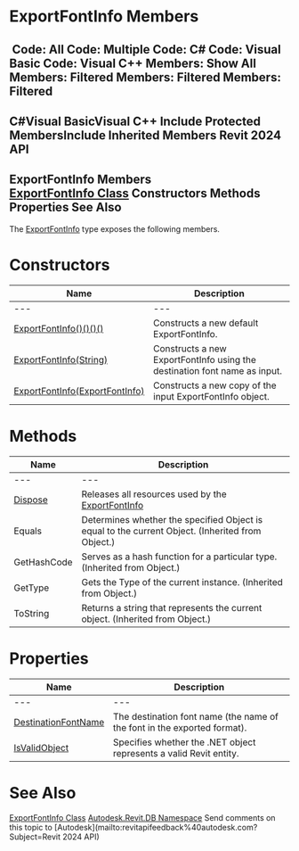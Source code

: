 # ExportFontInfo Members

﻿
 Code: All Code: Multiple Code: C# Code: Visual Basic Code: Visual C++  Members: Show All Members: Filtered Members: Filtered Members: Filtered   
---  
C#Visual BasicVisual C++
Include Protected MembersInclude Inherited Members
Revit 2024 API  
---  
ExportFontInfo Members  
[ExportFontInfo Class](c3dc100c-0e4d-419d-5cbd-1d59f149490c.md "ExportFontInfo Class") Constructors Methods Properties See Also  
---  
The [ExportFontInfo](c3dc100c-0e4d-419d-5cbd-1d59f149490c.md "ExportFontInfo Class") type exposes the following members.
# Constructors
| Name | Description |
| --- | --- |
| --- | --- | --- |
| [ExportFontInfo()()()()](250aa251-f054-24b8-545a-17095778b959.md "ExportFontInfo Constructor") | Constructs a new default ExportFontInfo. |
| [ExportFontInfo(String)](10bca5e3-a5f0-2146-f5a1-e75fbb3e9227.md "ExportFontInfo Constructor \(String\)") | Constructs a new ExportFontInfo using the destination font name as input. |
| [ExportFontInfo(ExportFontInfo)](c07fc8f9-0668-f81a-a095-c2fc7a889844.md "ExportFontInfo Constructor \(ExportFontInfo\)") | Constructs a new copy of the input ExportFontInfo object. |

# Methods
| Name | Description |
| --- | --- |
| --- | --- | --- |
| [Dispose](69c88357-8e5c-e6ba-377e-6177e262e945.md "Dispose Method") | Releases all resources used by the [ExportFontInfo](c3dc100c-0e4d-419d-5cbd-1d59f149490c.md "ExportFontInfo Class") |
| Equals | Determines whether the specified Object is equal to the current Object. (Inherited from Object.) |
| GetHashCode | Serves as a hash function for a particular type.  (Inherited from Object.) |
| GetType | Gets the Type of the current instance. (Inherited from Object.) |
| ToString | Returns a string that represents the current object. (Inherited from Object.) |

# Properties
| Name | Description |
| --- | --- |
| --- | --- | --- |
| [DestinationFontName](04cefc1c-fe97-52e6-a840-9af9ee89a600.md "DestinationFontName Property") | The destination font name (the name of the font in the exported format). |
| [IsValidObject](c26ba64b-41d2-9d87-8a53-19eca8b58d06.md "IsValidObject Property") | Specifies whether the .NET object represents a valid Revit entity. |

# See Also
[ExportFontInfo Class](c3dc100c-0e4d-419d-5cbd-1d59f149490c.md "ExportFontInfo Class")
[Autodesk.Revit.DB Namespace](87546ba7-461b-c646-cbb1-2cb8f5bff8b2.md "Autodesk.Revit.DB Namespace")
Send comments on this topic to [Autodesk](mailto:revitapifeedback%40autodesk.com?Subject=Revit 2024 API)